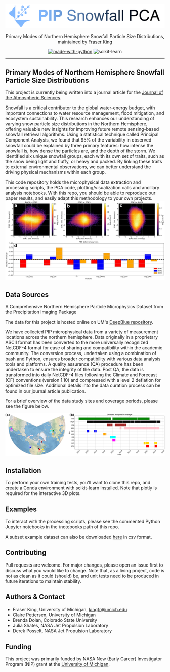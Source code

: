 <div align="center">

![logo](https://github.com/frasertheking/snowfall_pca/blob/main/images/title.png?raw=true)

Primary Modes of Northern Hemisphere Snowfall Particle Size Distributions, maintained by [Fraser King](https://frasertheking.com/)

[![made-with-python](https://img.shields.io/badge/Made%20with-Python-1f425f.svg)](https://www.python.org/)
![scikit-learn](https://img.shields.io/badge/scikit--learn-%23F7931E.svg?style=for-the-badge&logo=scikit-learn&logoColor=white)

</div>

---

## Primary Modes of Northern Hemisphere Snowfall Particle Size Distributions

This project is currently being written into a journal article for the [Journal of the Atmospheric Sciences](https://www.ametsoc.org/index.cfm/ams/publications/journals/journal-of-the-atmospheric-sciences/).

Snowfall is a critical contributor to the global water-energy budget, with important connections to water resource management, flood mitigation, and ecosystem sustainability. This research enhances our understanding of varying snow particle size distributions in the Northern Hemisphere, offering valuable new insights for improving future remote sensing-based snowfall retrieval algorithms. Using a statistical technique called Principal Component Analysis, we found that 95\% of the variability in observed snowfall could be explained by three primary features: how intense the snowfall is, how dense the particles are, and the depth of the storm. We identified six unique snowfall groups, each with its own set of traits, such as the snow being light and fluffy, or heavy and packed. By linking these traits to external environmental observations, we can better understand the driving physical mechanisms within each group.

This code repository holds the microphysical data extraction and processing scripts, the PCA code, plotting/visualization calls and ancillary analysis notebooks. With this repo, you should be able to reproduce our paper results, and easily adapt this methodology to your own projects.
![PCA](https://github.com/frasertheking/snowfall_pca/blob/main/images/pca.png?raw=true)

## Data Sources

A Comprehensive Northern Hemisphere Particle Microphysics Dataset from the Precipitation Imaging Package

The data for this project is hosted online on UM's [DeepBlue repository](https://deepblue.lib.umich.edu/data/concern/data_sets/kk91fm40r?locale=en).

We have collected PIP microphysical data from a variety of measurement locations across the northern hemisphere. Data originally in a proprietary ASCII format has been converted to the more universally recognized NetCDF-4 format for ease of sharing and compatibility within the academic community. The conversion process, undertaken using a combination of bash and Python, ensures broader compatibility with various data analysis tools and platforms. A quality assurance (QA) procedure has been undertaken to ensure the integrity of the data. Post QA, the data is transformed into daily NetCDF-4 files following the Climate and Forecast (CF) conventions (version 1.10) and compressed with a level 2 deflation for optimized file size. Additional details into the data curation process can be found in our journal article publication.

For a brief overview of the data study sites and coverage periods, please see the figure below.

![data overview](https://github.com/frasertheking/snowfall_pca/blob/main/images/fig01.png?raw=true)

## Installation

To perform your own training tests, you'll want to clone this repo, and create a Conda environment with scikit-learn installed. Note that plotly is required for the interactive 3D plots.

## Examples

To interact with the processing scripts, please see the commented Python Jupyter notebooks in the /notebooks path of this repo.

A subset example dataset can also be downloaded [here](https://www.frasertheking.com/downloads/pip_snow_obs_10_sites_500_subsample.csv) in csv format.

## Contributing

Pull requests are welcome. For major changes, please open an issue first to discuss what you would like to change. Note that, as a living project, code is not as clean as it could (should) be, and unit tests need to be produced in future iterations to maintain stability.

## Authors & Contact

- Fraser King, University of Michigan, kingfr@umich.edu
- Claire Pettersen, University of Michigan
- Brenda Dolan, Colorado State University
- Julia Shates, NASA Jet Propulsion Laboratory
- Derek Posselt, NASA Jet Propulsion Laboratory

## Funding
This project was primarily funded by NASA New (Early Career) Investigator Program (NIP) grant at the [University of Michigan](https://umich.edu).


